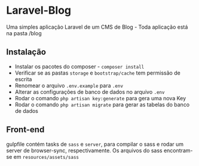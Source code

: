 # Laravel-Blog

Uma simples aplicação Laravel de um CMS de Blog - Toda aplicação está na pasta /blog

## Instalação
* Instalar os pacotes do composer - `composer install`
* Verificar se as pastas `storage` e `bootstrap/cache` tem permissão de escrita
* Renomear o arquivo `.env.example` para `.env`
* Alterar as configurações de banco de dados no arquivo `.env`
* Rodar o comando `php artisan key:generate` para gera uma nova Key
* Rodar o comando `php artisan migrate` para gerar as tabelas do banco de dados

## Front-end
gulpfile contém tasks de `sass` e `server`, para compilar o sass e rodar um server de browser-sync, respectivamente. Os arquivos do sass encontram-se em `resources/assets/sass`
